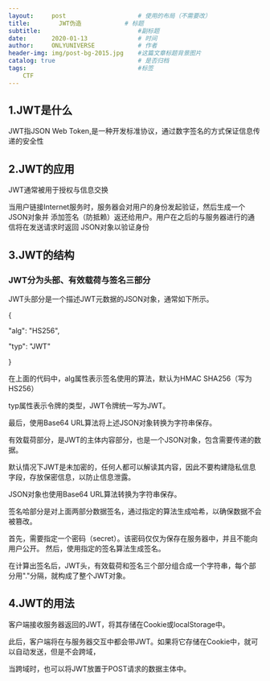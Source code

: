 ```yaml
---
layout:     post                    # 使用的布局（不需要改）
title:        JWT伪造            # 标题 
subtitle:                           #副标题
date:       2020-01-13              # 时间
author:     ONLYUNIVERSE            # 作者
header-img: img/post-bg-2015.jpg    #这篇文章标题背景图片
catalog: true                       # 是否归档
tags:                               #标签
    CTF
---
```


## 1.JWT是什么

JWT指JSON Web Token,是一种开发标准协议，通过数字签名的方式保证信息传递的安全性

## 2.JWT的应用

JWT通常被用于授权与信息交换

当用户链接Internet服务时，服务器会对用户的身份发起验证，然后生成一个JSON对象并
添加签名（防抵赖）返还给用户。用户在之后的与服务器进行的通信将在发送请求时返回
JSON对象以验证身份

## 3.JWT的结构

### JWT分为头部、有效载荷与签名三部分

JWT头部分是一个描述JWT元数据的JSON对象，通常如下所示。

{

"alg": "HS256",

"typ": "JWT"

}

在上面的代码中，alg属性表示签名使用的算法，默认为HMAC SHA256（写为HS256）

typ属性表示令牌的类型，JWT令牌统一写为JWT。

最后，使用Base64 URL算法将上述JSON对象转换为字符串保存。

有效载荷部分，是JWT的主体内容部分，也是一个JSON对象，包含需要传递的数据。

默认情况下JWT是未加密的，任何人都可以解读其内容，因此不要构建隐私信息字段，存放保密信息，以防止信息泄露。

JSON对象也使用Base64 URL算法转换为字符串保存。

签名哈部分是对上面两部分数据签名，通过指定的算法生成哈希，以确保数据不会被篡改。

首先，需要指定一个密码（secret）。该密码仅仅为保存在服务器中，并且不能向用户公开。
然后，使用指定的签名算法生成签名。

在计算出签名后，JWT头，有效载荷和签名三个部分组合成一个字符串，每个部分用"."分隔，就构成了整个JWT对象。

## 4.JWT的用法

客户端接收服务器返回的JWT，将其存储在Cookie或localStorage中。

此后，客户端将在与服务器交互中都会带JWT。如果将它存储在Cookie中，就可以自动发送，但是不会跨域，

当跨域时，也可以将JWT放置于POST请求的数据主体中。
